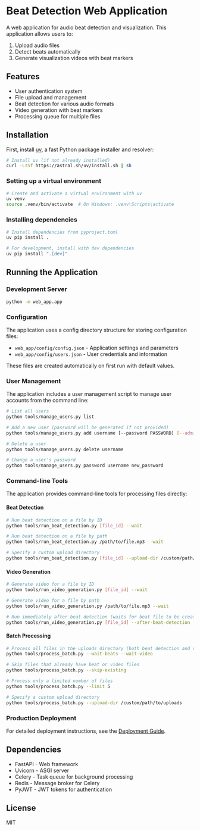 # Beat Detection Web Application

A web application for audio beat detection and visualization. This application allows users to:

1. Upload audio files
2. Detect beats automatically
3. Generate visualization videos with beat markers

## Features

- User authentication system
- File upload and management
- Beat detection for various audio formats
- Video generation with beat markers
- Processing queue for multiple files

## Installation

First, install [uv](https://github.com/astral-sh/uv), a fast Python package installer and resolver:

```bash
# Install uv (if not already installed)
curl -LsSf https://astral.sh/uv/install.sh | sh
```

### Setting up a virtual environment

```bash
# Create and activate a virtual environment with uv
uv venv
source .venv/bin/activate  # On Windows: .venv\Scripts\activate
```

### Installing dependencies

```bash
# Install dependencies from pyproject.toml
uv pip install .

# For development, install with dev dependencies
uv pip install ".[dev]"
```

## Running the Application

### Development Server

```bash
python -m web_app.app
```

### Configuration

The application uses a config directory structure for storing configuration files:

- `web_app/config/config.json` - Application settings and parameters
- `web_app/config/users.json` - User credentials and information

These files are created automatically on first run with default values.

### User Management

The application includes a user management script to manage user accounts from the command line:

```bash
# List all users
python tools/manage_users.py list

# Add a new user (password will be generated if not provided)
python tools/manage_users.py add username [--password PASSWORD] [--admin]

# Delete a user
python tools/manage_users.py delete username

# Change a user's password
python tools/manage_users.py password username new_password
```

### Command-line Tools

The application provides command-line tools for processing files directly:

#### Beat Detection

```bash
# Run beat detection on a file by ID
python tools/run_beat_detection.py [file_id] --wait

# Run beat detection on a file by path
python tools/run_beat_detection.py /path/to/file.mp3 --wait

# Specify a custom upload directory
python tools/run_beat_detection.py [file_id] --upload-dir /custom/path/to/uploads
```

#### Video Generation

```bash
# Generate video for a file by ID
python tools/run_video_generation.py [file_id] --wait

# Generate video for a file by path
python tools/run_video_generation.py /path/to/file.mp3 --wait

# Run immediately after beat detection (waits for beat file to be created)
python tools/run_video_generation.py [file_id] --after-beat-detection --wait
```

#### Batch Processing

```bash
# Process all files in the uploads directory (both beat detection and video generation)
python tools/process_batch.py --wait-beats --wait-video

# Skip files that already have beat or video files
python tools/process_batch.py --skip-existing

# Process only a limited number of files
python tools/process_batch.py --limit 5

# Specify a custom upload directory
python tools/process_batch.py --upload-dir /custom/path/to/uploads
```

### Production Deployment

For detailed deployment instructions, see the [Deployment Guide](DEPLOYMENT.md).

## Dependencies

- FastAPI - Web framework
- Uvicorn - ASGI server
- Celery - Task queue for background processing
- Redis - Message broker for Celery
- PyJWT - JWT tokens for authentication

## License

MIT